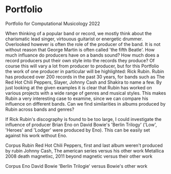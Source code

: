# Portfolio
Portfolio for Computational Musicology 2022

When thinking of a popular band or record, we mostly think about the charismatic lead singer, virtouous guitarist or energetic drummer. Overlooked however is often the role of the producer of the band. It is not without reason that George Martin is often called 'the fifth Beatle'. How much influance do producers have on a bands sound? How much does a record producers put their own style into the records they produce? Of course this will vary a lot from producer to producer, but for this Portfolio the work of one producer in particular will be highlighted: Rick Rubin. Rubin has produced over 200 records in the past 30 years, for bands such as The Red Hot Chili Peppers, Slayer, Johnny Cash and Shakira to name a few. By just looking at the given examples it is clear that Rubin has worked on various projects with a wide range of genres and musical styles. This makes Rubin a very interesting case to examine, since we can compare his influence on different bands. Can we find similarities in albums produced by Rubin across bands and genres? 

If Rick Rubin's discography is found to be too large, I could investigate the influence of producer Brian Eno on David Bowie's 'Berlin Trilogy' ('Low', 'Heroes' and 'Lodger' were produced by Eno). This can be easily set against his work without Eno.

Corpus Rubin
Red Hot Chili Peppers, first and last album weren't produced by rubin
Johnny Cash, The american series versus his other work
Metallica 2008 death magnetixc, 2011 beyond magnetic versus their other work

Corpus Eno
David Bowie 'Berlin Trilogie' versus Bowie's other work
